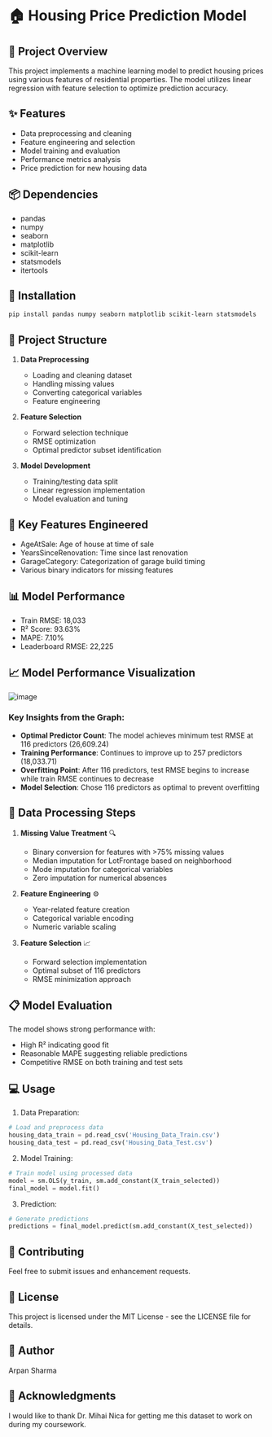 # 🏠 Housing Price Prediction Model

## 🎯 Project Overview
This project implements a machine learning model to predict housing prices using various features of residential properties. The model utilizes linear regression with feature selection to optimize prediction accuracy.

## ✨ Features
- Data preprocessing and cleaning
- Feature engineering and selection
- Model training and evaluation
- Performance metrics analysis
- Price prediction for new housing data

## 📦 Dependencies
- pandas
- numpy
- seaborn
- matplotlib
- scikit-learn
- statsmodels
- itertools

## 🚀 Installation
```bash
pip install pandas numpy seaborn matplotlib scikit-learn statsmodels
```

## 📁 Project Structure
1. **Data Preprocessing**
   - Loading and cleaning dataset
   - Handling missing values
   - Converting categorical variables
   - Feature engineering

2. **Feature Selection**
   - Forward selection technique
   - RMSE optimization
   - Optimal predictor subset identification

3. **Model Development**
   - Training/testing data split
   - Linear regression implementation
   - Model evaluation and tuning

## 🔧 Key Features Engineered
- AgeAtSale: Age of house at time of sale
- YearsSinceRenovation: Time since last renovation
- GarageCategory: Categorization of garage build timing
- Various binary indicators for missing features

## 📊 Model Performance
- Train RMSE: 18,033
- R² Score: 93.63%
- MAPE: 7.10%
- Leaderboard RMSE: 22,225

## 📈 Model Performance Visualization
![image](https://github.com/user-attachments/assets/dc228d53-1d68-4617-baee-a882d6127e63)


### Key Insights from the Graph:
- **Optimal Predictor Count**: The model achieves minimum test RMSE at 116 predictors (26,609.24)
- **Training Performance**: Continues to improve up to 257 predictors (18,033.71)
- **Overfitting Point**: After 116 predictors, test RMSE begins to increase while train RMSE continues to decrease
- **Model Selection**: Chose 116 predictors as optimal to prevent overfitting

## 🔄 Data Processing Steps
1. **Missing Value Treatment** 🔍
   - Binary conversion for features with >75% missing values
   - Median imputation for LotFrontage based on neighborhood
   - Mode imputation for categorical variables
   - Zero imputation for numerical absences

2. **Feature Engineering** ⚙️
   - Year-related feature creation
   - Categorical variable encoding
   - Numeric variable scaling

3. **Feature Selection** 📈
   - Forward selection implementation
   - Optimal subset of 116 predictors
   - RMSE minimization approach

## 📋 Model Evaluation
The model shows strong performance with:
- High R² indicating good fit
- Reasonable MAPE suggesting reliable predictions
- Competitive RMSE on both training and test sets

## 💻 Usage
1. Data Preparation:
```python
# Load and preprocess data
housing_data_train = pd.read_csv('Housing_Data_Train.csv')
housing_data_test = pd.read_csv('Housing_Data_Test.csv')
```

2. Model Training:
```python
# Train model using processed data
model = sm.OLS(y_train, sm.add_constant(X_train_selected))
final_model = model.fit()
```

3. Prediction:
```python
# Generate predictions
predictions = final_model.predict(sm.add_constant(X_test_selected))
```

## 🤝 Contributing
Feel free to submit issues and enhancement requests.

## 📄 License
This project is licensed under the MIT License - see the LICENSE file for details.

## 👥 Author
Arpan Sharma

## 🙏 Acknowledgments
I would like to thank Dr. Mihai Nica for getting me this dataset to work on during my coursework.
